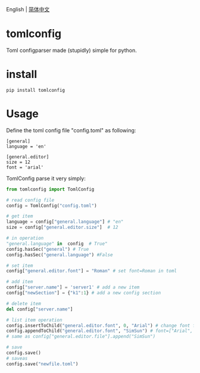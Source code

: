 English | [简体中文](https://github.com/hustlei/tomlconfig/blob/master/README_zh-CN.md)

# tomlconfig
Toml configparser made (stupidly) simple for python.

# install

~~~shell
pip install tomlconfig
~~~

# Usage

Define the toml config file "config.toml" as following:

~~~
[general]
language = 'en'

[general.editor]
size = 12
font = 'arial'
~~~

TomlConfig parse it very simply:

~~~python
from tomlconfig import TomlConfig

# read config file
config = TomlConfig("config.toml")

# get item
language = config["general.language"] # "en"
size = config["general.editor.size"]  # 12

# in operation
"general.language" in  config  # True"
config.hasSec("general") # True
config.hasSec("general.language") #False

# set item
config["general.editor.font"] = "Roman" # set font=Roman in toml

# add item
config["server.name"] = 'server1' # add a new item
config["newSection"] = {"k1":1} # add a new config section

# delete item
del config["server.name"]

# list item operation
config.insertToChild("general.editor.font", 0, "Arial") # change font from str to list and insert item
config.appendToChild("general.editor.font", "SimSun") # font=["Arial", "Roman", "SimSun"]
# same as config["general.editor.file"].append("SimSun")

# save
config.save()
# saveas
config.save("newfile.toml")
~~~
